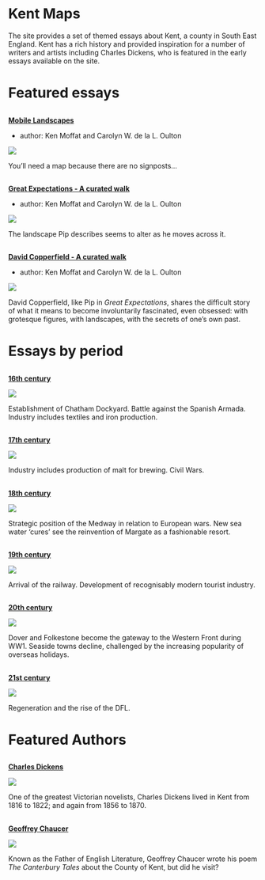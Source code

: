 <param ve-config title="Kent Digital Map"
       banner="/images/kent-map-header.jpg"
       show-abstracts="true"
       layout="index">

# Kent Maps

The site provides a set of themed essays about Kent, a county in South East England.  Kent has a rich history and provided inspiration for a number of writers and artists including Charles Dickens, who is featured in the early essays available on the site.

# Featured essays

##
[**Mobile Landscapes**](/dickens/mobile-landscapes)

- author: Ken Moffat and Carolyn W. de la L. Oulton

![](https://kent-map.github.io/kent/images/thumbnails/mobile-landscapes.jpg)

You’ll need a map because there are no signposts...

##
[**Great Expectations - A curated walk**](/dickens/great-expectations-curated-walk)

- author: Ken Moffat and Carolyn W. de la L. Oulton

![](https://kent-map.github.io/kent/images/thumbnails/grammer-school-gate-rochester.jpg)

The landscape Pip describes seems to alter as he moves across it.
##
[**David Copperfield - A curated walk**](/dickens/david-copperfield-curated-walk)

- author: Ken Moffat and Carolyn W. de la L. Oulton

![](https://kent-map.github.io/kent/images/thumbnails/david-copperfield.jpg)

David Copperfield, like Pip in _Great Expectations_, shares the difficult story of what it means to become involuntarily fascinated, even obsessed: with grotesque figures, with landscapes, with the secrets of one’s own past.

# Essays by period

##
[**16th century**](/16c)

![](https://kent-map.github.io/kent/images/thumbnails/16c.jpg)

Establishment of Chatham Dockyard. Battle against the Spanish Armada. Industry includes textiles and iron production.

##
[**17th century**](/17c)

![](https://kent-map.github.io/kent/images/thumbnails/17c.jpg)

Industry includes production of malt for brewing. Civil Wars.

##
[**18th century**](/18c)

![](https://kent-map.github.io/kent/images/thumbnails/18c.jpg)

Strategic position of the Medway in relation to European wars. New sea water ‘cures’ see the reinvention of Margate as a fashionable resort.

##
[**19th century**](/19c)

![](https://kent-map.github.io/kent/images/thumbnails/19c.jpg)

Arrival of the railway. Development of recognisably modern tourist industry.

##
[**20th century**](/20c)

![](https://kent-map.github.io/kent/images/thumbnails/20c.jpg)

Dover and Folkestone become the gateway to the Western Front during WW1. Seaside towns decline, challenged by the increasing popularity of overseas holidays.

##
[**21st century**](/21c)

![](https://kent-map.github.io/kent/images/thumbnails/21c.jpg)

Regeneration and the rise of the DFL.

# Featured Authors

##
[**Charles Dickens**](/dickens)

![](https://kent-map.github.io/kent/images/thumbnails/dickens-head.jpg)

One of the greatest Victorian novelists, Charles Dickens lived in Kent from 1816 to 1822; and again from 1856 to 1870.

##
[**Geoffrey Chaucer**](/14c/14c-chaucer)

![](https://kent-map.github.io/kent/images/thumbnails/chaucersmall.JPG)

Known as the Father of English Literature, Geoffrey Chaucer wrote his poem _The Canterbury Tales_ about the County of Kent, but did he visit?
